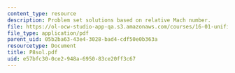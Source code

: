 ```yaml
---
content_type: resource
description: Problem set solutions based on relative Mach number.
file: https://ol-ocw-studio-app-qa.s3.amazonaws.com/courses/16-01-unified-engineering-i-ii-iii-iv-fall-2005-spring-2006/e57bfc300ce2948a695083ce20ff3c67_P8sol.pdf
file_type: application/pdf
parent_uid: 05b2ba63-43e4-3028-bad4-cdf50e0b363a
resourcetype: Document
title: P8sol.pdf
uid: e57bfc30-0ce2-948a-6950-83ce20ff3c67
---
```

